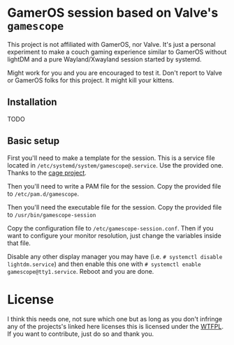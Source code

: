 # GamerOS session based on Valve's `gamescope`

This project is not affiliated with GamerOS, nor Valve. It's just a personal
experiment to make a couch gaming experience similar to GamerOS without lightDM
and a pure Wayland/Xwayland session started by systemd.

Might work for you and you are encouraged to test it. Don't report to Valve or
GamerOS folks for this project. It might kill your kittens.

## Installation

TODO

## Basic setup

First you'll need to make a template for the session. This is a service file
located in `/etc/systemd/system/gamescope@.service`. Use the provided one.
Thanks to the [cage project](https://github.com/Hjdskes/cage/wiki/Starting-Cage-on-boot-with-systemd).

Then you'll need to write a PAM file for the session. Copy the provided file to
`/etc/pam.d/gamescope`.

Then you'll need the executable file for the session. Copy the provided file to
`/usr/bin/gamescope-session`

Copy the configuration file to `/etc/gamescope-session.conf`. Then if you want
to configure your monitor resolution, just change the variables inside that
file.

Disable any other display manager you may have (i.e. `# systemctl disable
lightdm.service`) and then enable this one with `# systemctl enable
gamescope@tty1.service`. Reboot and you are done.

# License

I think this needs one, not sure which one but as long as you don't infringe
any of the projects's linked here licenses this is licensed under the
[WTFPL](http://www.wtfpl.net/). If you want to contribute, just do so and 
thank you.
